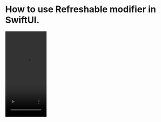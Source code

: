 How to use Refreshable modifier in SwiftUI.
===========================================

<video src="https://github.com/Elaidzha1940/Refreshable/assets/64445918/8752bd3a-25dd-4cb4-8fc9-b5f00145db49" width="130" height="270">

 <source src="https://github.com/Elaidzha1940/Refreshable/assets/64445918/7e14990b-cb1e-4bf4-ab30-0ca8330b2c5f" type="video/mp4">
 <source src="https://github.com/Elaidzha1940/Refreshable/assets/64445918/aea0f3d3-0d9b-4ce1-b4a9-c5287214ba98" type="video/mp4">
